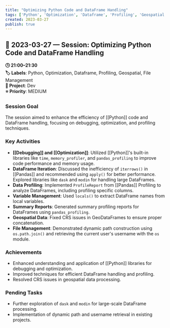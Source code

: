```yaml
---
title: "Optimizing Python Code and DataFrame Handling"
tags: ['Python', 'Optimization', 'Dataframe', 'Profiling', 'Geospatial', 'File Management']
created: 2023-03-27
publish: true
---
```


## 📅 2023-03-27 — Session: Optimizing Python Code and DataFrame Handling

**🕒 21:00–21:30**  
**🏷️ Labels**: Python, Optimization, Dataframe, Profiling, Geospatial, File Management  
**📂 Project**: Dev  
**⭐ Priority**: MEDIUM  


### Session Goal
The session aimed to enhance the efficiency of [[Python]] code and DataFrame handling, focusing on debugging, optimization, and profiling techniques.

### Key Activities
- **[[Debugging]] and [[Optimization]]**: Utilized [[Python]]'s built-in libraries like `time`, `memory_profiler`, and `pandas_profiling` to improve code performance and memory usage.
- **DataFrame Iteration**: Discussed the inefficiency of `iterrows()` in [[Pandas]] and recommended using `apply()` for better performance. Explored libraries like `dask` and `modin` for handling large DataFrames.
- **Data Profiling**: Implemented `ProfileReport` from [[Pandas]] Profiling to analyze DataFrames, including profiling specific columns.
- **Variable Management**: Used `locals()` to extract DataFrame names from local variables.
- **Summary Reports**: Generated summary profiling reports for DataFrames using `pandas_profiling`.
- **Geospatial Data**: Fixed CRS issues in GeoDataFrames to ensure proper concatenation.
- **File Management**: Demonstrated dynamic path construction using `os.path.join()` and retrieving the current user's username with the `os` module.

### Achievements
- Enhanced understanding and application of [[Python]] libraries for debugging and optimization.
- Improved techniques for efficient DataFrame handling and profiling.
- Resolved CRS issues in geospatial data processing.

### Pending Tasks
- Further exploration of `dask` and `modin` for large-scale DataFrame processing.
- Implementation of dynamic path and username retrieval in existing projects.

